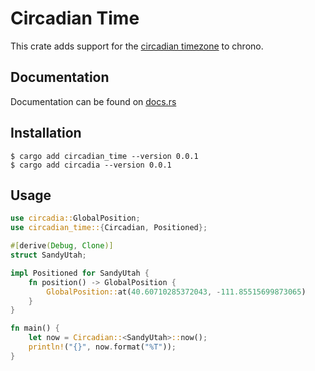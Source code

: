 # Circadian Time

This crate adds support for the [circadian
timezone](https://irreducible.software/essays/circadian-time) to chrono.

## Documentation

Documentation can be found on [docs.rs](https://docs.rs/circadian_time)

## Installation

``` shell
$ cargo add circadian_time --version 0.0.1
$ cargo add circadia --version 0.0.1
```

## Usage

``` rust
use circadia::GlobalPosition;
use circadian_time::{Circadian, Positioned};

#[derive(Debug, Clone)]
struct SandyUtah;

impl Positioned for SandyUtah {
    fn position() -> GlobalPosition {
        GlobalPosition::at(40.60710285372043, -111.85515699873065)
    }
}

fn main() {
    let now = Circadian::<SandyUtah>::now();
    println!("{}", now.format("%T"));
}
```
